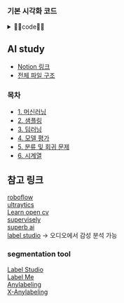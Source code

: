 ### 기본 시각화 코드
<details>
<summary>🧑‍💻code🧑‍💻</summary>

```py
import numpy as np
import pandas as pd
import seaborn as sns
import matplotlib as mpl
import matplotlib.pyplot as plt
import matplotlib_inline.backend_inline

matplotlib_inline.backend_inline.set_matplotlib_formats("png2x") # svg, retina, png2x ...
mpl.style.use("seaborn-v0_8")
mpl.rcParams.update({"figure.constrained_layout.use": True})
sns.set_context("paper") 
sns.set_palette("Set2") 
sns.set_style("whitegrid") 

# 시스템 폰트패밀리에 따라 변경
plt.rc("font", family = "NanumSquareRound")
plt.rcParams["axes.unicode_minus"] = False
```
</details>

## AI study
- [Notion 링크](https://royal-offer-53a.notion.site/KDT-2024-05-2024-09-10bf678f80468069b4e1e2f0a631131a?pvs=4)
- [전체 파일 구조](mds/file_hirachy.md)

### 목차
- [1. 머신러닝](mds/01_ml.md)
- [2. 샘플링](mds/02_sampling.md)
- [3. 딥러닝](mds/03_dl.md)
- [4. 모델 평가](mds/04_metrics.md)
- [5. 분류 및 회귀 문제](mds/05_diversity.mds)
- [6. 시계열](mds/06_time_series.md)

## 참고 링크
[roboflow](https://roboflow.com/) <br>
[ultraytics](https://docs.ultralytics.com/integrations/roboflow/) <br>
[Learn open cv](https://learnopencv.com/)  <br>
[supervisely](https://supervisely.com/) <br>
[superb ai](https://superb-ai.com/ko) <br>
[label studio](https://labelstud.io/) -> 오디오에서 감성 분석 가능 <br>

### segmentation tool
[Label Studio](https://labelstud.io/guide/) <br>
[Label Me](https://github.com/labelmeai/labelme) <br>
[Anylabeling](https://github.com/vietanhdev/anylabeling) <br>
[X-Anylabeling](https://github.com/CVHub520/X-AnyLabeling) <br>